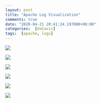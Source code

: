 ```yaml
---
layout: post
title: "Apache Log Visualization"
comments: true
date: "2020-04-21 20:41:24.197000+00:00"
categories:  [datavis]
tags:  [apache, logs]
---
```






[![](http://img.youtube.com/vi/YlZIp9xDl3U/0.jpg)](http://www.youtube.com/watch?v=YlZIp9xDl3U "")

[![](http://img.youtube.com/vi/HeWfkPeDQbY/0.jpg)](http://www.youtube.com/watch?v=HeWfkPeDQbY "")

[![](http://img.youtube.com/vi/9DaHSlTgPY4/0.jpg)](http://www.youtube.com/watch?v=9DaHSlTgPY4 "")

[![](http://img.youtube.com/vi/_R-dm62NZ5E/0.jpg)](http://www.youtube.com/watch?v=_R-dm62NZ5E "")

[![](http://img.youtube.com/vi/Hb63sZpGizc/0.jpg)](http://www.youtube.com/watch?v=Hb63sZpGizc "")

[![](http://img.youtube.com/vi/Ho8nVKs6B5E/0.jpg)](http://www.youtube.com/watch?v=Ho8nVKs6B5E "")
